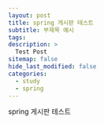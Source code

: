 ```yaml
---
layout: post
title: spring 게시판 테스트
subtitle: 부제목 예시
tags: 
description: >
  Test Post
sitemap: false
hide_last_modified: false
categories:
  - study
  - spring
---
```


spring 게시판 테스트